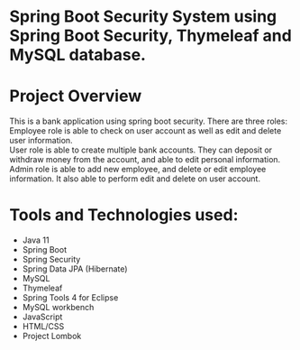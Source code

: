 # Spring Boot Security System using Spring Boot Security, Thymeleaf and MySQL database.

# Project Overview

This is a bank application using spring boot security. 
There are three roles: <br>
Employee role is able to check on user account as well as edit and delete user information.<br>
User role is able to create multiple bank accounts. They can deposit or withdraw money from the account, and able to edit personal information.<br>
Admin role is able to add new employee, and delete or edit employee information. It also able to perform edit and delete on user account.

# Tools and Technologies used:

- Java 11
- Spring Boot
- Spring Security
- Spring Data JPA (Hibernate)
- MySQL 
- Thymeleaf
- Spring Tools 4 for Eclipse
- MySQL workbench
- JavaScript
- HTML/CSS
- Project Lombok
